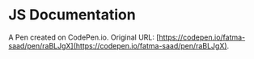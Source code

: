 # JS Documentation

A Pen created on CodePen.io. Original URL: [https://codepen.io/fatma-saad/pen/raBLJgX](https://codepen.io/fatma-saad/pen/raBLJgX).

